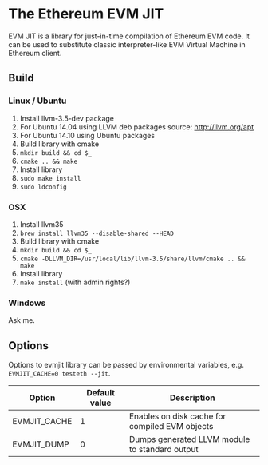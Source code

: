 # The Ethereum EVM JIT

EVM JIT is a library for just-in-time compilation of Ethereum EVM code.
It can be used to substitute classic interpreter-like EVM Virtual Machine in Ethereum client.

## Build

### Linux / Ubuntu

1. Install llvm-3.5-dev package
  1. For Ubuntu 14.04 using LLVM deb packages source: http://llvm.org/apt
  2. For Ubuntu 14.10 using Ubuntu packages
2. Build library with cmake
  1. `mkdir build && cd $_`
  2. `cmake .. && make`
3. Install library
  1. `sudo make install`
  2. `sudo ldconfig`
  
### OSX

1. Install llvm35
  1. `brew install llvm35 --disable-shared --HEAD`
2. Build library with cmake
  1. `mkdir build && cd $_`
  2. `cmake -DLLVM_DIR=/usr/local/lib/llvm-3.5/share/llvm/cmake .. && make`
3. Install library
  1. `make install` (with admin rights?)
  
### Windows

Ask me.

## Options

Options to evmjit library can be passed by environmental variables, e.g. `EVMJIT_CACHE=0 testeth --jit`.

Option        | Default value | Description
------------- | ------------- | ----------------------------------------------
EVMJIT_CACHE  | 1             | Enables on disk cache for compiled EVM objects
EVMJIT_DUMP   | 0             | Dumps generated LLVM module to standard output
  

